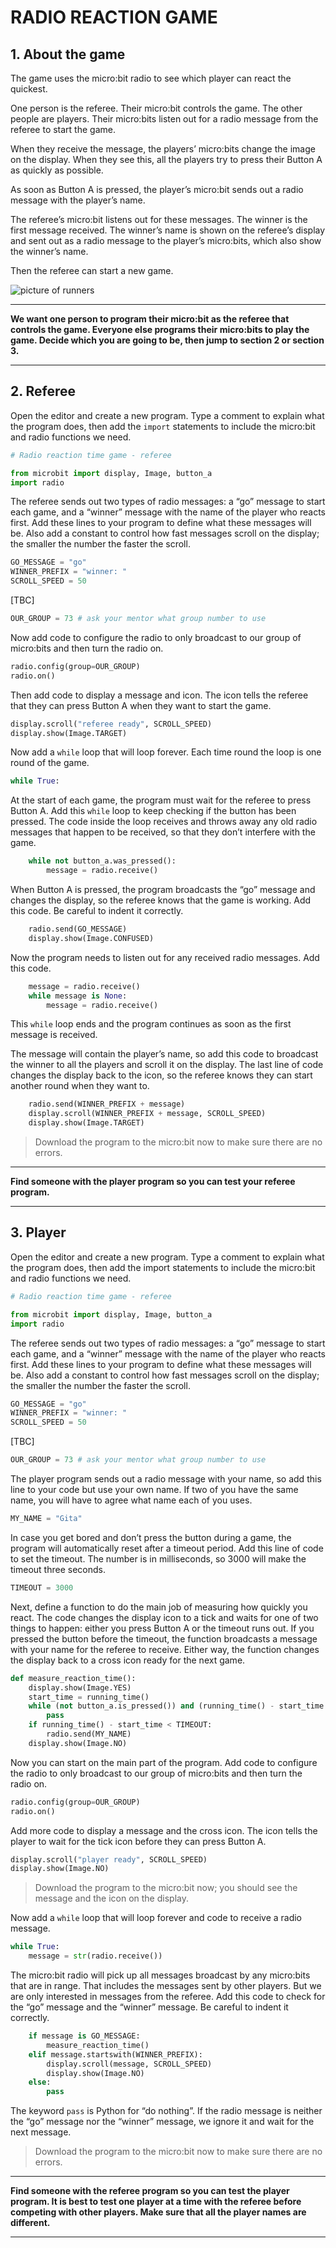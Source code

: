 # RADIO REACTION GAME



## 1. About the game

The game uses the micro:bit radio to see which player can react the quickest.

One person is the referee.  Their micro:bit controls the game. The other people are players.  Their micro:bits listen out for a radio message from the referee to start the game.

When they receive the message, the players’ micro:bits change the image on the display.  When they see this, all the players try to press their Button A as quickly as possible.

As soon as Button A is pressed, the player’s micro:bit sends out a radio message with the player’s name.

The referee’s micro:bit listens out for these messages.  The winner is the first message received.  The winner’s name is shown on the referee’s display and sent out as a radio message to the player’s micro:bits, which also show the winner’s name.

Then the referee can start a new game.

![picture of runners](media/image1.png)


---
**We want one person to program their micro:bit as the referee that controls the game. Everyone else programs their micro:bits to play the game. Decide which you are going to be, then jump to section 2 or section 3.**

---



## 2. Referee

Open the editor and create a new program. Type a comment to explain what the program does, then add the `import` statements to include the micro:bit and radio functions we need.

```python
# Radio reaction time game - referee

from microbit import display, Image, button_a
import radio
```

The referee sends out two types of radio messages: a “go” message to start each game, and a “winner” message with the name of the player who reacts first. Add these lines to your program to define what these messages will be.  Also add a constant to control how fast messages scroll on the display; the smaller the number the faster the scroll.

```python
GO_MESSAGE = "go"
WINNER_PREFIX = "winner: "
SCROLL_SPEED = 50
```

[TBC]

```python
OUR_GROUP = 73 # ask your mentor what group number to use
```

Now add code to configure the radio to only broadcast to our group of micro:bits and then turn the radio on.

```python
radio.config(group=OUR_GROUP)
radio.on()
```

Then add code to display a message and icon.  The icon tells the referee that they can press Button A when they want to start the game.

```python
display.scroll("referee ready", SCROLL_SPEED)
display.show(Image.TARGET)
```

Now add a `while` loop that will loop forever.  Each time round the loop is one round of the game.

```python
while True:
```

At the start of each game, the program must wait for the referee to press Button A.  Add this `while` loop to keep checking if the button has been pressed.  The code inside the loop receives and throws away any old radio messages that happen to be received, so that they don’t interfere with the game.

```python
    while not button_a.was_pressed():
        message = radio.receive()
```

When Button A is pressed, the program broadcasts the “go” message and changes the display, so the referee knows that the game is working.  Add this code.  Be careful to indent it correctly.

```python
    radio.send(GO_MESSAGE)
    display.show(Image.CONFUSED)
```

Now the program needs to listen out for any received radio messages.  Add this code.

```python
    message = radio.receive()
    while message is None:
        message = radio.receive()
```

This `while` loop ends and the program continues as soon as the first message is received. 

The message will contain the player’s name, so add this code to broadcast the winner to all the players and scroll it on the display.  The last line of code changes the display back to the icon, so the referee knows they can start another round when they want to.

```python
    radio.send(WINNER_PREFIX + message)
    display.scroll(WINNER_PREFIX + message, SCROLL_SPEED)
    display.show(Image.TARGET)
```

> Download the program to the micro:bit now to make sure there are no errors.


---
**Find someone with the player program so you can test your referee program.**

---



## 3. Player

Open the editor and create a new program. Type a comment to explain what the program does, then add the import statements to include the micro:bit and radio functions we need.

```python
# Radio reaction time game - referee

from microbit import display, Image, button_a
import radio
```

The referee sends out two types of radio messages: a “go” message to start each game, and a “winner” message with the name of the player who reacts first. Add these lines to your program to define what these messages will be.  Also add a constant to control how fast messages scroll on the display; the smaller the number the faster the scroll.

```python
GO_MESSAGE = "go"
WINNER_PREFIX = "winner: "
SCROLL_SPEED = 50
```

[TBC]

```python
OUR_GROUP = 73 # ask your mentor what group number to use
```

The player program sends out a radio message with your name, so add this line to your code but use your own name.  If two of you have the same name, you will have to agree what name each of you uses.

```python
MY_NAME = "Gita"
```

In case you get bored and don’t press the button during a game, the program will automatically reset after a timeout period.  Add this line of code to set the timeout.  The number is in milliseconds, so 3000 will make the timeout three seconds.

```python
TIMEOUT = 3000
```

Next, define a function to do the main job of measuring how quickly you react.  The code changes the display icon to a tick and waits for one of two things to happen: either you press Button A or the timeout runs out.  If you pressed the button before the timeout, the function broadcasts a message with your name for the referee to receive.  Either way, the function changes the display back to a cross icon ready for the next game.

```python
def measure_reaction_time():
    display.show(Image.YES)
    start_time = running_time()
    while (not button_a.is_pressed()) and (running_time() - start_time < TIMEOUT):
        pass
    if running_time() - start_time < TIMEOUT:
        radio.send(MY_NAME)
    display.show(Image.NO)
```

Now you can start on the main part of the program.  Add code to configure the radio to only broadcast to our group of micro:bits and then turn the radio on.

```python
radio.config(group=OUR_GROUP)
radio.on()
```

Add more code to display a message and the cross icon. The icon tells the player to wait for the tick icon before they can press Button A.

```python
display.scroll("player ready", SCROLL_SPEED)
display.show(Image.NO)
```

> Download the program to the micro:bit now; you should see the message and the icon on the display.

Now add a `while` loop that will loop forever and code to receive a radio message.

```python
while True:
    message = str(radio.receive())
```

The micro:bit radio will pick up all messages broadcast by any micro:bits that are in range.  That includes the messages sent by other players.  But we are only interested in messages from the referee.  Add this code to check for the “go” message and the “winner” message. Be careful to indent it correctly.

```python
    if message is GO_MESSAGE:
        measure_reaction_time()
    elif message.startswith(WINNER_PREFIX):
        display.scroll(message, SCROLL_SPEED)
        display.show(Image.NO)
    else:
        pass
```

The keyword `pass` is Python for “do nothing”.  If the radio message is neither the “go” message nor the “winner” message, we ignore it and wait for the next message. 

> Download the program to the micro:bit now to make sure there are no errors.

---
**Find someone with the referee program so you can test the player program. It is best to test one player at a time with the referee before competing with other players. Make sure that all the player names are different.**

---



